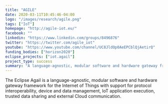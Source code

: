 ```yaml
---
title: "AGILE"
date: 2020-03-11T10:45:46-04:00
logo: "/images/research/agile.png"
tags: ["IoT"]
homepage: "http://agile-iot.eu/"
facebook: ""
linkedin: "https://www.linkedin.com/groups/8496876"
twitter: "https://twitter.com/agile_iot"
youtube: "https://www.youtube.com/channel/UC8JldOp0AeEPCblQjAetirQ"
funding_bodies: ["horizon2020"]
eclipse_projects: ["iot.agail"]
project_type: success
summary: "A language-agnostic, modular software and hardware gateway framework for the Internet of Things."
---
```

The Eclipse Agail is a language-agnostic, modular software and hardware gateway framework for the Internet of Things with support for protocol interoperability, device and data management, IoT application execution, trusted data sharing and external Cloud communication.